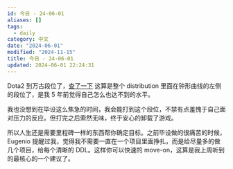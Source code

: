 ```yaml
---
id: 今日 - 24-06-01
aliases: []
tags:
  - daily
category: 中文
date: "2024-06-01"
modified: "2024-11-15"
title: 今日 - 24-06-01
updated: 2024-06-01 22:24:31
---
```


Dota2 到万古段位了，[查了一下](https://hawk.live/posts/dota-2-ranks-mmr-seasonal-medals-ranking) 这算是整个 distribution 里面在钟形曲线的左侧的段位了，是我 5 年前觉得自己怎么也达不到的水平。

我也没想到在毕设这么焦急的时间，我会能打到这个段位，不禁有点羞愧于自己面对压力的反应。但打完之后索然无味，终于安心的卸载了游戏。

所以人生还是需要里程碑一样的东西帮你确定目标。之前毕设做的很痛苦的时候， Eugenio 提醒过我，觉得我不需要一直在一个项目里面挣扎，而是给尽量多的做几个项目，给每个清晰的 DDL。这样你可以快速的 move-on，这算是我上周听到的最核心的一个建议了。
